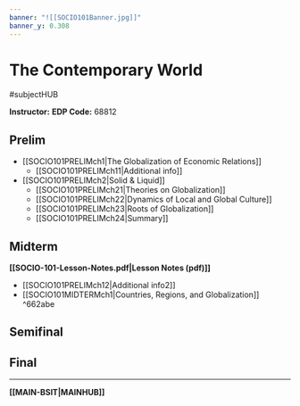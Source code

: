 ```yaml
---
banner: "![[SOCIO101Banner.jpg]]"
banner_y: 0.308
---
```

# The Contemporary World
#subjectHUB 

**Instructor:** 
**EDP Code:** 68812

## Prelim
- [[SOCIO101PRELIMch1|The Globalization of Economic Relations]]
	- [[SOCIO101PRELIMch11|Additional info]]
- [[SOCIO101PRELIMch2|Solid & Liquid]]
	- [[SOCIO101PRELIMch21|Theories on Globalization]]
	- [[SOCIO101PRELIMch22|Dynamics of Local and Global Culture]]
	- [[SOCIO101PRELIMch23|Roots of Globalization]]
	- [[SOCIO101PRELIMch24|Summary]]

## Midterm
**[[SOCIO-101-Lesson-Notes.pdf|Lesson Notes (pdf)]]**
- [[SOCIO101PRELIMch12|Additional info2]]
- [[SOCIO101MIDTERMch1|Countries, Regions, and Globalization]] ^662abe

## Semifinal

## Final

---
**[[MAIN-BSIT|MAINHUB]]**
